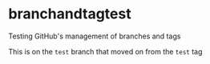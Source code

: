 # branchandtagtest
Testing GitHub's management of branches and tags
 
This is on the `test` branch that moved on from the `test` tag
